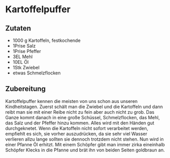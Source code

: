 # Kartoffelpuffer

## Zutaten

- 1000 g Kartoffeln, festkochende
- 1Prise Salz
- 1Prise Pfeffer
- 3EL Mehl
- 10EL Öl
- 1Stk Zwiebel
- etwas Schmelzflocken

## Zubereitung

Kartoffelpuffer kennen die meisten von uns schon aus unseren Kindheitstagen. Zuerst schält man die Zwiebel und die Kartoffeln und dann reibt man sie mit einer Reibe nicht zu fein aber auch nicht zu grob.
Das Ganze kommt danach in eine große Schüssel, Schmelzflocken, das Mehl, das Salz und der Pfeffer hinzu kommen. Alles wird mit den Händen gut durchgeknetet.
Wenn die Kartoffeln nicht sofort verarbeitet werden, empfiehlt es sich, sie vorher auszudrücken, da sie sehr viel Wasser verlieren allzu lange sollten sie dennoch trotzdem nicht stehen.
Nun wird in einer Pfanne Öl erhitzt. Mit einem Schöpfer gibt man immer zirka eineinhalb Schöpfer Klecks in die Pfanne und brät ihn von beiden Seiten goldbraun an.
